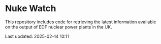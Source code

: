 # Nuke Watch

This repository includes code for retrieving the latest information available on the output of EDF nuclear power plants in the UK.

Last updated: 2025-02-14 10:11